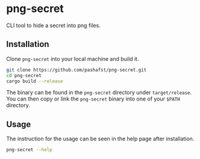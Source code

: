 # png-secret

CLI tool to hide a secret into png files.

## Installation

Clone `png-secret` into your local machine and build it.

```bash
git clone https://github.com/pashafst/png-secret.git
cd png-secret
cargo build --release
```

The binary can be found in the `png-secret` directory under `target/release`.
You can then copy or link the `png-secret` binary into one of your `$PATH` directory.

## Usage

The instruction for the usage can be seen in the help page after installation.

```bash
png-secret --help
```
